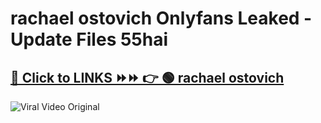 
 # rachael ostovich Onlyfans Leaked - Update Files 55hai

## <h2><a href="https://clipsfans.com/rachael_ostovich&ref=git">🔗 Click to LINKS ⏩⏩ 👉 🟢 rachael ostovich </a></h2>

<a href="https://clipsfans.com/rachael_ostovich&ref=git" rel="nofollow" data-target="animated-image.originalLink"><img src="https://i.ibb.co.com/xMMVF88/686577567.gif" alt="Viral Video Original" style="max-width: 100%; display: inline-block;" data-target="animated-image.originalImage"></a>

